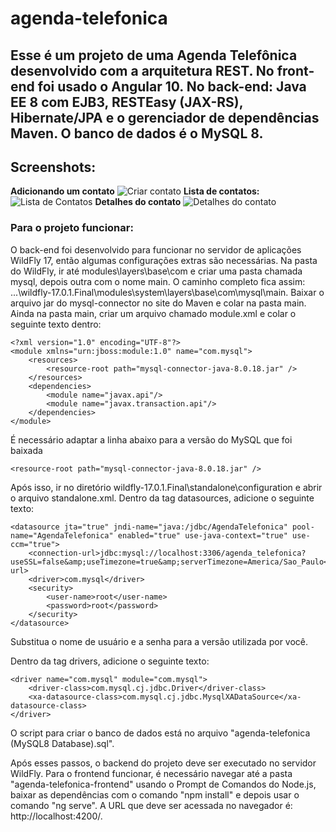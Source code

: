 # agenda-telefonica
## Esse é um projeto de uma Agenda Telefônica desenvolvido com a arquitetura REST. No front-end foi usado o Angular 10. No back-end: Java EE 8 com EJB3, RESTEasy (JAX-RS), Hibernate/JPA e o gerenciador de dependências Maven. O banco de dados é o MySQL 8.

## Screenshots:
**Adicionando um contato**
![Criar contato](https://user-images.githubusercontent.com/37079133/72674825-67bb0980-3a5a-11ea-90fd-03ef26a01750.PNG)
**Lista de contatos:**
![Lista de Contatos](https://user-images.githubusercontent.com/37079133/72674766-76ed8780-3a59-11ea-8b10-ef95202903e1.PNG)
**Detalhes do contato**
![Detalhes do contato](https://user-images.githubusercontent.com/37079133/72674765-76ed8780-3a59-11ea-95e2-5c45690cbfc5.PNG)

### Para o projeto funcionar:
O back-end foi desenvolvido para funcionar no servidor de aplicações WildFly 17, então algumas configurações extras são necessárias.
Na pasta do WildFly, ir até modules\layers\base\com e criar uma pasta chamada mysql, depois outra com o nome main.
O caminho completo fica assim: ...\wildfly-17.0.1.Final\modules\system\layers\base\com\mysql\main.
Baixar o arquivo jar do mysql-connector no site do Maven e colar na pasta main.
Ainda na pasta main, criar um arquivo chamado module.xml e colar o seguinte texto dentro:

```
<?xml version="1.0" encoding="UTF-8"?>
<module xmlns="urn:jboss:module:1.0" name="com.mysql">
	<resources>
		<resource-root path="mysql-connector-java-8.0.18.jar" />
	</resources>
	<dependencies>
		<module name="javax.api"/>
		<module name="javax.transaction.api"/>
	</dependencies>
</module>
```

É necessário adaptar a linha abaixo para a versão do MySQL que foi baixada
```
<resource-root path="mysql-connector-java-8.0.18.jar" />
```

Após isso, ir no diretório wildfly-17.0.1.Final\standalone\configuration e abrir o arquivo standalone.xml.
Dentro da tag datasources, adicione o seguinte texto:

```
<datasource jta="true" jndi-name="java:/jdbc/AgendaTelefonica" pool-name="AgendaTelefonica" enabled="true" use-java-context="true" use-ccm="true">
    <connection-url>jdbc:mysql://localhost:3306/agenda_telefonica?useSSL=false&amp;useTimezone=true&amp;serverTimezone=America/Sao_Paulo</connection-url>
    <driver>com.mysql</driver>
    <security>
        <user-name>root</user-name>
        <password>root</password>
    </security>
</datasource>
```
Substitua o nome de usuário e a senha para a versão utilizada por você.

Dentro da tag drivers, adicione o seguinte texto:
```
<driver name="com.mysql" module="com.mysql">
    <driver-class>com.mysql.cj.jdbc.Driver</driver-class>
    <xa-datasource-class>com.mysql.cj.jdbc.MysqlXADataSource</xa-datasource-class>
</driver>
```

O script para criar o banco de dados está no arquivo "agenda-telefonica (MySQL8 Database).sql".

Após esses passos, o backend do projeto deve ser executado no servidor WildFly.
Para o frontend funcionar, é necessário navegar até a pasta "agenda-telefonica-frontend" usando o Prompt de Comandos do Node.js, baixar as dependências com o comando "npm install" e depois usar o comando "ng serve". A URL que deve ser acessada no navegador é: http://localhost:4200/.
